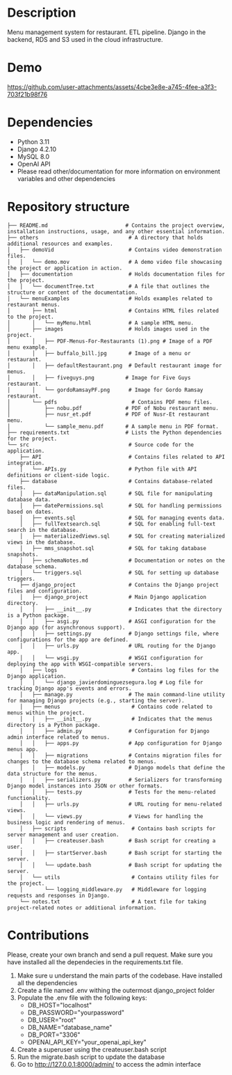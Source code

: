 # Description

Menu management system for restaurant. ETL pipeline. Django in the backend, RDS and S3 used in the cloud infrastructure.

# Demo


https://github.com/user-attachments/assets/4cbe3e8e-a745-4fee-a3f3-703f21b98f76



# Dependencies

- Python 3.11
- Django 4.2.10
- MySQL 8.0
- OpenAI API
- Please read other/documentation for more information on environment variables and other dependencies

# Repository structure
```
├── README.md                         # Contains the project overview, installation instructions, usage, and any other essential information.
├── others                             # A directory that holds additional resources and examples.
│   ├── demoVid                        # Contains video demonstration files.
│   │   └── demo.mov                   # A demo video file showcasing the project or application in action.
│   ├── documentation                  # Holds documentation files for the project.
│   │   └── documentTree.txt           # A file that outlines the structure or content of the documentation.
│   └── menuExamples                   # Holds examples related to restaurant menus.
│       ├── html                       # Contains HTML files related to the project.
│       │   └── myMenu.html            # A sample HTML menu.
│       ├── images                     # Holds images used in the project.
│       │   ├── PDF-Menus-For-Restaurants (1).png # Image of a PDF menu example.
│       │   ├── buffalo_bill.jpg       # Image of a menu or restaurant.
│       │   ├── defaultRestaurant.png  # Default restaurant image for menus.
│       │   ├── fiveguys.png          # Image for Five Guys restaurant.
│       │   └── gordoRamsayPF.png      # Image for Gordo Ramsay restaurant.
│       └── pdfs                        # Contains PDF menu files.
│           ├── nobu.pdf              # PDF of Nobu restaurant menu.
│           ├── nusr_et.pdf           # PDF of Nusr-Et restaurant menu.
│           └── sample_menu.pdf       # A sample menu in PDF format.
├── requirements.txt                  # Lists the Python dependencies for the project.
└── src                                # Source code for the application.
    ├── API                            # Contains files related to API integration.
    │   └── APIs.py                    # Python file with API definitions or client-side logic.
    ├── database                       # Contains database-related files.
    │   ├── dataManipulation.sql       # SQL file for manipulating database data.
    │   ├── datePermissions.sql        # SQL for handling permissions based on dates.
    │   ├── events.sql                 # SQL for managing events data.
    │   ├── fullTextsearch.sql         # SQL for enabling full-text search in the database.
    │   ├── materializedViews.sql      # SQL for creating materialized views in the database.
    │   ├── mms_snapshot.sql           # SQL for taking database snapshots.
    │   ├── schemaNotes.md             # Documentation or notes on the database schema.
    │   └── triggers.sql               # SQL for setting up database triggers.
    ├── django_project                 # Contains the Django project files and configuration.
    │   ├── django_project             # Main Django application directory.
    │   │   ├── __init__.py            # Indicates that the directory is a Python package.
    │   │   ├── asgi.py                # ASGI configuration for the Django app (for asynchronous support).
    │   │   ├── settings.py            # Django settings file, where configurations for the app are defined.
    │   │   ├── urls.py                # URL routing for the Django app.
    │   │   └── wsgi.py                # WSGI configuration for deploying the app with WSGI-compatible servers.
    │   ├── logs                        # Contains log files for the Django application.
    │   │   └── django_javierdominguezsegura.log # Log file for tracking Django app's events and errors.
    │   ├── manage.py                  # The main command-line utility for managing Django projects (e.g., starting the server).
    │   ├── menus                       # Contains code related to menus within the project.
    │   │   ├── __init__.py             # Indicates that the menus directory is a Python package.
    │   │   ├── admin.py               # Configuration for Django admin interface related to menus.
    │   │   ├── apps.py                # App configuration for Django menus app.
    │   │   ├── migrations             # Contains migration files for changes to the database schema related to menus.
    │   │   ├── models.py              # Django models that define the data structure for the menus.
    │   │   ├── serializers.py         # Serializers for transforming Django model instances into JSON or other formats.
    │   │   ├── tests.py               # Tests for the menu-related functionality.
    │   │   ├── urls.py                # URL routing for menu-related views.
    │   │   └── views.py               # Views for handling the business logic and rendering of menus.
    │   ├── scripts                     # Contains bash scripts for server management and user creation.
    │   │   ├── createuser.bash        # Bash script for creating a user.
    │   │   ├── startServer.bash       # Bash script for starting the server.
    │   │   └── update.bash            # Bash script for updating the server.
    │   └── utils                       # Contains utility files for the project.
    │       └── logging_middleware.py   # Middleware for logging requests and responses in Django.
    └── notes.txt                       # A text file for taking project-related notes or additional information.
```

# Contributions
Please, create your own branch and send a pull request. Make sure you have installed all the dependecies in the requirements.txt file.

1. Make sure u understand the main parts of the codebase. Have installed all the dependencies
2. Create a file named .env withing the outermost django_project folder 
3. Populate the .env file with the following keys:
      - DB_HOST="localhost"
      - DB_PASSWORD="yourpassword"
      - DB_USER="root"
      - DB_NAME="database_name"
      - DB_PORT="3306"
      - OPENAI_API_KEY="your_openai_api_key"
4. Create a superuser using the createuser.bash script
5. Run the migrate.bash script to update the database
7. Go to http://127.0.0.1:8000/admin/ to access the admin interface

